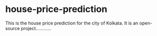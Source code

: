 # house-price-prediction

This is the house price prediction for the city of Kolkata. It is an open-source project............
